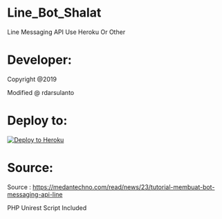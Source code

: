 # Line_Bot_Shalat
 Line Messaging API Use Heroku Or Other



# Developer:
Copyright @2019

Modified @ rdarsulanto

# Deploy to:
[![Deploy to Heroku](https://www.herokucdn.com/deploy/button.svg)](https://heroku.com/deploy)

# Source:
Source : https://medantechno.com/read/news/23/tutorial-membuat-bot-messaging-api-line

PHP Unirest Script Included
